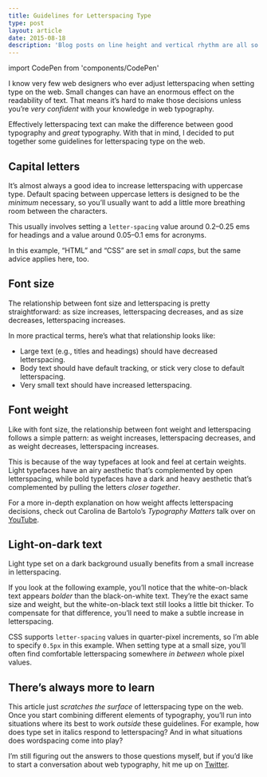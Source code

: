 ```yaml
---
title: Guidelines for Letterspacing Type
type: post
layout: article
date: 2015-08-18
description: 'Blog posts on line height and vertical rhythm are all so boring. Let’s get horizontal, instead.'
---
```


import CodePen from 'components/CodePen'

I know very few web designers who ever adjust letterspacing when setting type on the web. Small changes can have an enormous effect on the readability of text. That means it’s hard to make those decisions unless you’re _very confident_ with your knowledge in web typography.

Effectively letterspacing text can make the difference between good typography and _great_ typography. With that in mind, I decided to put together some guidelines for letterspacing type on the web.

## Capital letters

It’s almost always a good idea to increase letterspacing with uppercase type. Default spacing between uppercase letters is designed to be the _minimum_ necessary, so you’ll usually want to add a little more breathing room between the characters.

This usually involves setting a `letter-spacing` value around 0.2–0.25 ems for headings and a value around 0.05–0.1 ems for acronyms.

<CodePen
  height={220}
  id='QbRayd'
  title='Spaced out capital heading and acronyms'
/>

In this example, “HTML” and “CSS” are set in _small caps_, but the same advice applies here, too.

## Font size

The relationship between font size and letterspacing is pretty straightforward: as size increases, letterspacing decreases, and as size decreases, letterspacing increases.

In more practical terms, here’s what that relationship looks like:

- Large text (e.g., titles and headings) should have decreased letterspacing.
- Body text should have default tracking, or stick very close to default letterspacing.
- Very small text should have increased letterspacing.

<CodePen
  height={500}
  id='aa39c703c30de9f1b65a3c738ad344c2'
  title='Large text with tight spacing, small text with loose spacing'
/>

## Font weight

Like with font size, the relationship between font weight and letterspacing follows a simple pattern: as weight increases, letterspacing decreases, and as weight decreases, letterspacing increases.

This is because of the way typefaces at look and feel at certain weights. Light typefaces have an airy aesthetic that’s complemented by open letterspacing, while bold typefaces have a dark and heavy aesthetic that’s complemented by pulling the letters _closer together_.

<CodePen
  height={370}
  id='ba2516c0e03124d5afe2d7f0eefec5fd'
  title='Light text with loose letterspacing, bold text with tight letterspacing'
/>

For a more in-depth explanation on how weight affects letterspacing decisions, check out Carolina de Bartolo’s _Typography Matters_ talk over on [YouTube][carolina].

## Light-on-dark text

Light type set on a dark background usually benefits from a small increase in letterspacing.

If you look at the following example, you’ll notice that the white-on-black text appears _bolder_ than the black-on-white text. They’re the exact same size and weight, but the white-on-black text still looks a little bit thicker. To compensate for that difference, you’ll need to make a subtle increase in letterspacing.

<CodePen
  height={314}
  id='qdGyJY'
  title='Black-on-white text with normal letterspacing, white-on-black text with loose letterspacing'
/>

CSS supports `letter-spacing` values in quarter-pixel increments, so I’m able to specify `0.5px` in this example. When setting type at a small size, you’ll often find comfortable letterspacing somewhere _in between_ whole pixel values.

## There’s always more to learn

This article just _scratches the surface_ of letterspacing type on the web. Once you start combining different elements of typography, you’ll run into situations where its best to work _outside_ these guidelines. For example, how does type set in italics respond to letterspacing? And in what situations does wordspacing come into play?

I’m still figuring out the answers to those questions myself, but if you’d like to start a conversation about web typography, hit me up on [Twitter][twitter].

[carolina]: https://www.youtube.com/watch?v=VpBslige5Yk&feature=youtu.be&t=1130
[twitter]: https://twitter.com/johndjameson
